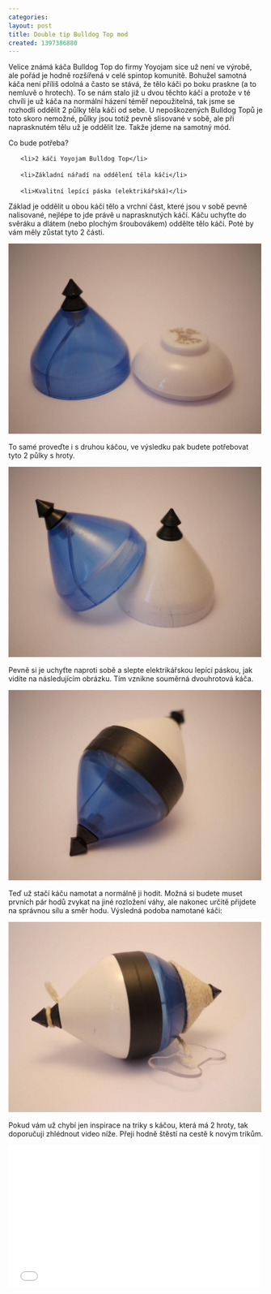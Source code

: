```yaml
---
categories:
layout: post
title: Double tip Bulldog Top mod
created: 1397386880
---
```

<p>Velice známá káča Bulldog Top do firmy Yoyojam sice už není ve výrobě, ale pořád je hodně rozšířená v celé spintop komunitě. Bohužel samotná káča není příliš odolná a často se stává, že tělo káči po boku praskne (a to nemluvě o hrotech). To se nám stalo již u dvou těchto káčí a protože v té chvíli je už káča na normální házení téměř nepoužitelná, tak jsme se rozhodli oddělit 2 půlky těla káči od sebe. U nepoškozených Bulldog Topů je toto skoro nemožné, půlky jsou totiž pevně slisované v sobě, ale při naprasknutém tělu už je oddělit lze. Takže jdeme na samotný mód.</p>

<!--break-->



<p>Co bude potřeba?</p>



<ul>

	<li>2 káči Yoyojam Bulldog Top</li>

	<li>Základní nářadí na oddělení těla káči</li>

	<li>Kvalitní lepící páska (elektrikářská)</li>

</ul>



<p>Základ je oddělit u obou káčí tělo a vrchní část, které jsou v sobě pevně nalisované, nejlépe to jde právě u naprasknutých káčí. Káču uchyťte do svěráku a dlátem (nebo plochým šroubovákem) oddělte tělo káči. Poté by vám měly zůstat tyto 2 části.</p>



<p><img alt="" src="/images/double-tip-bulldog-top-mod/Double_tip_Bulldog_Top_mod_oddelene_kaci.JPG" style="height: 375px; width: 500px;" /></p>



<p>To samé proveďte i s druhou káčou, ve výsledku pak budete potřebovat tyto 2 půlky s hroty.</p>



<p><img alt="" src="/images/double-tip-bulldog-top-mod/Double_tip_Bulldog_Top_mod_2_kaci.JPG" style="width: 500px; height: 375px;" /></p>



<p>Pevně si je uchyťte naproti sobě a slepte elektrikářskou lepící páskou, jak vidíte na následujícím obrázku. Tím vznikne souměrná dvouhrotová káča.</p>



<p><img alt="" src="/images/double-tip-bulldog-top-mod/Double_tip_Bulldog_Top_mod_slepene_kaci.JPG" style="width: 500px; height: 375px;" /></p>



<p>Teď už stačí káču namotat a normálně ji hodit. Možná si budete muset prvních pár hodů zvykat na jiné rozložení váhy, ale nakonec určitě přijdete na správnou sílu a směr hodu. Výsledná podoba namotané káči:</p>



<p><img alt="" src="/images/double-tip-bulldog-top-mod/Double_tip_Bulldog_Top_mod_namotana_kaca.JPG" style="width: 500px; height: 375px;" /></p>



<p>Pokud vám už chybí jen inspirace na triky s káčou, která má 2 hroty, tak doporučuji zhlédnout video níže. Přeji hodně štěstí na cestě k novým trikům.</p>



<p><iframe allowfullscreen="" frameborder="0" height="281" mozallowfullscreen="" src="//player.vimeo.com/video/27856514" webkitallowfullscreen="" width="500"></iframe></p>



<p>&nbsp;</p>

